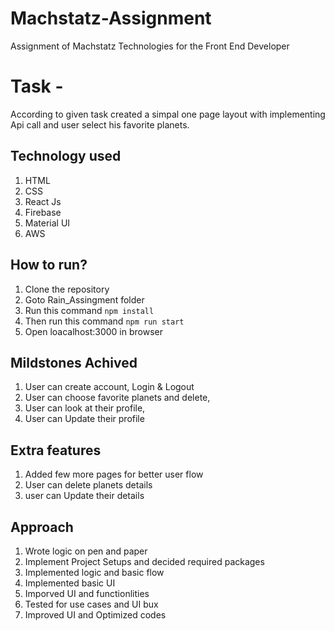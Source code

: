 
# Machstatz-Assignment
Assignment of Machstatz Technologies for the Front End Developer

# Task -
According to given task created a simpal one page layout with implementing Api call and user select his favorite planets.

## Technology used

1) HTML
2) CSS
3) React Js
4) Firebase
5) Material UI
6) AWS

## How to run?
1) Clone the repository
2) Goto Rain_Assingment folder
3) Run this command `npm install`
4) Then run this command `npm run start`
5) Open loacalhost:3000 in browser 



## Mildstones Achived
1) User can create account, Login & Logout
2) User can choose favorite planets and delete,
3) User can look at their profile,
4) User can Update their profile

## Extra features
1) Added few more pages for better user flow
2) User can delete planets details
4) user can Update their details

## Approach
1) Wrote logic on pen and paper
2) Implement Project Setups and decided required packages
3) Implemented logic and basic flow
4) Implemented basic UI
5) Imporved UI and functionlities 
6) Tested for use cases and UI bux
7) Improved UI and Optimized codes
